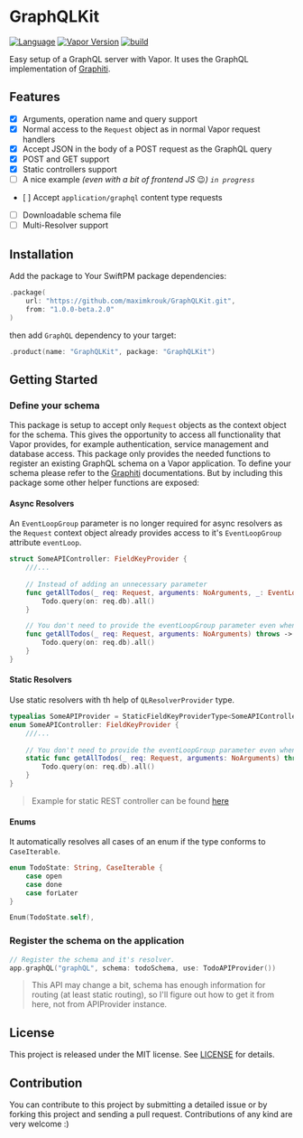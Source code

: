 # GraphQLKit
[![Language](https://img.shields.io/badge/Swift-5.2-brightgreen.svg)](http://swift.org) [![Vapor Version](https://img.shields.io/badge/Vapor-4-FA6878.svg)](http://vapor.codes) [![build](https://github.com/maximkrouk/GraphQLKit/workflows/build/badge.svg)](https://github.com/maximkrouk/graphql-kit/actions)


Easy setup of a GraphQL server with Vapor. It uses the GraphQL implementation of [Graphiti](https://github.com/maximkrouk/Graphiti).

## Features
- [x] Arguments, operation name and query support
- [x] Normal access to the `Request` object as in normal Vapor request handlers
- [x] Accept JSON in the body of a POST request as the GraphQL query
- [x] POST and GET support
- [x] Static controllers support
- [ ] A nice example _(even with a bit of frontend JS_ 😉_)_  _`in progress`_
- [ ] Accept `application/graphql` content type requests
- [ ] Downloadable schema file
- [ ] Multi-Resolver support

## Installation

Add the package to Your SwiftPM package dependencies:

```swift
.package(
    url: "https://github.com/maximkrouk/GraphQLKit.git", 
    from: "1.0.0-beta.2.0"
)
```

then add `GraphQL` dependency to your target:

```swift
.product(name: "GraphQLKit", package: "GraphQLKit")
```

## Getting Started
### Define your schema
This package is setup to accept only `Request` objects as the context object for the schema. This gives the opportunity to access all functionality that Vapor provides, for example authentication, service management and database access.
This package only provides the needed functions to register an existing GraphQL schema on a Vapor application. To define your schema please refer to the [Graphiti](https://github.com/maximkrouk/Graphiti) documentations.
But by including this package some other helper functions are exposed:

#### Async Resolvers
An `EventLoopGroup` parameter is no longer required for async resolvers as the `Request` context object already provides access to it's `EventLoopGroup` attribute `eventLoop`.

```Swift
struct SomeAPIController: FieldKeyProvider {
    ///...
  
    // Instead of adding an unnecessary parameter
    func getAllTodos(_ req: Request, arguments: NoArguments, _: EventLoopGroup) throws -> EventLoopFuture<[Todo]> {
        Todo.query(on: req.db).all()
    }

    // You don't need to provide the eventLoopGroup parameter even when resolving a future.
    func getAllTodos(_ req: Request, arguments: NoArguments) throws -> EventLoopFuture<[Todo]> {
        Todo.query(on: req.db).all()
    }
}
```

#### Static Resolvers

Use static resolvers with th help of `QLResolverProvider` type.

```Swift
typealias SomeAPIProvider = StaticFieldKeyProviderType<SomeAPIController>
enum SomeAPIController: FieldKeyProvider {
    ///...
  
    // You don't need to provide the eventLoopGroup parameter even when resolving a future.
    static func getAllTodos(_ req: Request, arguments: NoArguments) throws -> EventLoopFuture<[Todo]> {
        Todo.query(on: req.db).all()
    }
}
```

> Example for static REST controller can be found [here](https://gist.github.com/maximkrouk/7dccc660f917e634b3b6cfea006e5cee)

#### Enums

It automatically resolves all cases of an enum if the type conforms to `CaseIterable`. 
```swift
enum TodoState: String, CaseIterable {
    case open
    case done
    case forLater
}

Enum(TodoState.self),
```

### Register the schema on the application
```Swift
// Register the schema and it's resolver.
app.graphQL("graphQL", schema: todoSchema, use: TodoAPIProvider())
```

> This API may change a bit, schema has enough information for routing (at least static routing), so I'll figure out how to get it from here, not from APIProvider instance.

## License

This project is released under the MIT license. See [LICENSE](LICENSE) for details.

## Contribution
You can contribute to this project by submitting a detailed issue or by forking this project and sending a pull request. Contributions of any kind are very welcome :)
